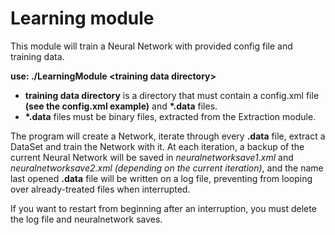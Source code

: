 # Learning module

This module will train a Neural Network with provided config file and training data.

__use: ./LearningModule \<training data directory\>__

* __training data directory__ is a directory that must contain a config.xml file __(see the config.xml example)__ and __*.data__ files.
* __*.data__ files must be binary files, extracted from the Extraction module.

The program will create a Network, iterate through every __.data__ file, extract a DataSet and train the Network with it.
At each iteration, a backup of the current Neural Network will be saved in _neuralnetworksave1.xml_ and _neuralnetworksave2.xml (depending on the current iteration)_,
and the name last opened __.data__ file will be written on a log file, preventing from looping over already-treated files when interrupted.

If you want to restart from beginning after an interruption, you must delete the log file and neuralnetwork saves.
